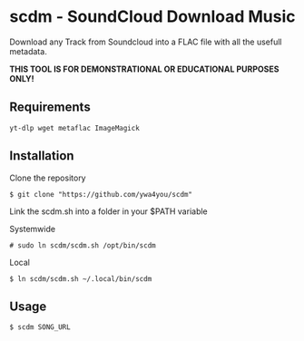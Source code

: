 # scdm - SoundCloud Download Music

Download any Track from Soundcloud into a FLAC file with all the usefull metadata.

**THIS TOOL IS FOR DEMONSTRATIONAL OR EDUCATIONAL PURPOSES ONLY!**

## Requirements

```
yt-dlp wget metaflac ImageMagick
```

## Installation

Clone the repository

```
$ git clone "https://github.com/ywa4you/scdm"
```

Link the scdm.sh into a folder in your $PATH variable

Systemwide
```
# sudo ln scdm/scdm.sh /opt/bin/scdm
```

Local
```
$ ln scdm/scdm.sh ~/.local/bin/scdm
```

## Usage

```
$ scdm SONG_URL
```
